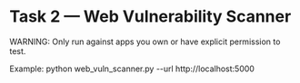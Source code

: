 # Task 2 — Web Vulnerability Scanner

WARNING: Only run against apps you own or have explicit permission to test.

Example:
python web_vuln_scanner.py --url http://localhost:5000
